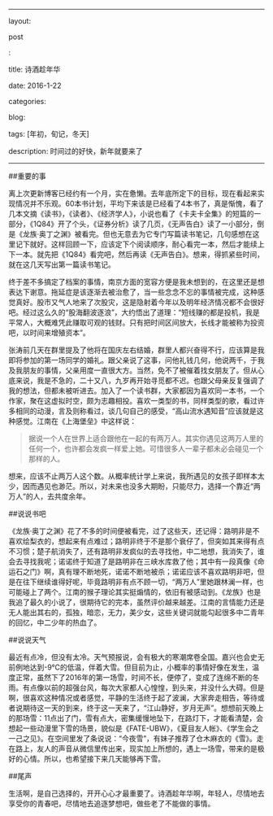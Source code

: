 ﻿---



layout: 

post


: 

title: 诗酒趁年华




date: 2016-1-22




categories:
 



blog: 




tags: [年初，旬记，冬天]



description: 时间过的好快，新年就要来了




---



##重要的事


离上次更新博客已经约有一个月，实在惫懒。去年底所定下的目标，现在看起来实现情况并不乐观。60本书计划，平均下来该是已经看了4本书了，真是惭愧，看了几本文摘《读书》，《读者》、《经济学人》，小说也看了《卡夫卡全集》的短篇的一部分，《1Q84》开了个头，《证券分析》读了几页，《无声告白》读了一小部分，倒是《龙族·奥丁之渊》被看完。但也无意去为它专门写篇读书笔记，几句感想在这里记下就好。这样回顾一下，应该定下个阅读顺序，耐心看完一本，然后才能续上下一本。就先把《1Q84》看完吧，然后再读《无声告白》。想来，得抓紧些时间，就在这几天写出第一篇读书笔记。  


终于差不多搞定了档案的事情，南京方面的宽容方便是我未想到的，在这里还是想表达下谢意。拖延症是该逐渐去被治愈了，当一些念念不忘的事情被完成，这种感觉真好。股市又气人地来了次股灾，这是隐射着今年以及明年经济情况都不会很好吧。经过这么久的“股海翻波逐浪”，大约悟出了道理：“短线赚的都是投机，我是平常人，大概难凭此赚取可观的钱财。只有把时间区间放大，长线才能被称为投资吧，以时间来增殖资本”。  


张涛前几天在群里提及了他将在国庆左右结婚，群里人都兴奋得不行，应该算是我即将参加的第一场同学的婚礼。跟父亲说了这事，问他礼钱几何，他说两千，于我及我朋友的事情，父亲用度一直很大方。当然，免不了被催着找女朋友了。但从心底来说，我是不急的，二十又八，九岁再开始寻觅都不迟。也跟父母亲反复强调了我的想法，但都未被听进去。加入了一个读书群，大家都因为喜欢同一本书，一个作家，聚在这虚拟时空，颇为志趣相投。喜欢一类型的书，同样类型的歌，看过许多相同的动漫，言及则称看过，谈几句自己的感受，“高山流水遇知音”应该就是这种感觉。江南在《上海堡垒》中这样说：


>据说一个人在世界上适合跟他在一起的有两万人。其实你遇见这两万人里的任何一个，也许都会发疯一样爱上她。可惜很多人一辈子都未必会碰见一个那样的人。

  
想来，应该不止两万人这个数。从概率统计学上来说，我所遇见的女孩子即样本太少，因而遇见也渺茫。所以，对未来也没多大期盼，只能尽力，选择一个靠近“两万人”的人，去共度余年。


##说说书吧


《龙族·奥丁之渊》花了不多的时间便被看完，过了这些天，还记得：路明非是不喜欢绘梨衣的，想起来有点难过；路明非终于不是那个衰仔了，但突如其来得有点不习惯；楚子航消失了，还有路明非发疯似的去寻找他，中二地想，我消失了，谁会去寻找我呢；诺诺终于知道了是路明非在三峡水库救了他；其中有一段真像《命运石之门》啊，真有理不断地死，诺诺不断地被杀；诺诺应该不喜欢路明非吧，但是在往下继续谁得好呢，毕竟路明非有点不顾一切，“两万人”里她跟林澜一样，也可能碰上了两个。江南的猴子理论其实挺煽情的，依旧有被感动到。《龙族》也是我追了最久的小说了，很期待它的完本，虽然评价越来越差。江南的言情能力还是无人能出其右的，孤独，暗恋，无力，美少女，这些关键词就能勾起很多中二青年的回忆，中二少年的热血了。


##说说天气


最近有点冷，但没有太冷。天气预报说，会有极大的寒潮席卷全国。嘉兴也会史无前例地达到-9℃的低温，伴着大雪。但目前为止，小概率的事情好像在发生，温度正常，虽然下了2016年的第一场雪，时间不长，便停了，变成了连绵不断的冬雨。有点像以前的超强台风，每次大家都人心惶惶，到头来，并没什么大碍。但是啊，很喜欢这种情况或者感觉，平静的生活终于起了波澜，大家奔走相告，等待或者说期待这一天的到来，终于这一天来了，“江山静好，岁月无声”。想想前天晚上的那场雪：11点出了门，雪有点大，密集缓慢地坠下，在路灯下，才能看清楚，会想起一些动漫里下雪的场景，貌似是《FATE-UBW》，《夏目友人帐》、《学生会之一己之见》。在空间里发了条说说：“今夜雪”，有妹子推荐了仓木麻衣的《雪》。走在路上，友人的声音从微信里传出来，现实加上所想的，遇上一场雪，带来的是极好的心情。所以，也希望接下来几天能够再下雪。


##尾声

生活啊，是自己选择的，开开心心才最重要了。诗酒趁年华啊，年轻人，尽情地去享受你的青春吧，尽情地去追逐梦想吧，做些老了不能做的事情。
